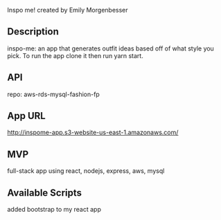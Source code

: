Inspo me!
created by Emily Morgenbesser

## Description
inspo-me:
an app that generates outfit ideas based off of what style you pick.
To run the app clone it then run yarn start.

## API
repo: aws-rds-mysql-fashion-fp

## App URL
http://inspome-app.s3-website-us-east-1.amazonaws.com/

## MVP
full-stack app using react, nodejs, express, aws, mysql

## Available Scripts
added bootstrap to my react app



